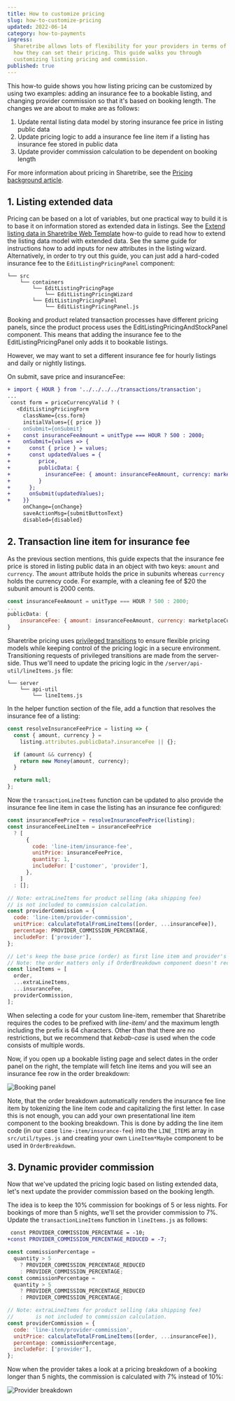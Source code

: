 ```yaml
---
title: How to customize pricing
slug: how-to-customize-pricing
updated: 2022-06-14
category: how-to-payments
ingress:
  Sharetribe allows lots of flexibility for your providers in terms of
  how they can set their pricing. This guide walks you through
  customizing listing pricing and commission.
published: true
---
```


This how-to guide shows you how listing pricing can be customized by
using two examples: adding an insurance fee to a bookable listing, and
changing provider commission so that it's based on booking length. The
changes we are about to make are as follows:

1. Update rental listing data model by storing insurance fee price in
   listing public data
2. Update pricing logic to add a insurance fee line item if a listing
   has insurance fee stored in public data
3. Update provider commission calculation to be dependent on booking
   length

For more information about pricing in Sharetribe, see the
[Pricing background article](/concepts/pricing/).

## 1. Listing extended data

Pricing can be based on a lot of variables, but one practical way to
build it is to base it on information stored as extended data in
listings. See the
[Extend listing data in Sharetribe Web Template](/how-to/extend-listing-data-in-ftw/)
how-to guide to read how to extend the listing data model with extended
data. See the same guide for instructions how to add inputs for new
attributes in the listing wizard. Alternatively, in order to try out
this guide, you can just add a hard-coded insurance fee to the
`EditListingPricingPanel` component:

```shell
└── src
    └── containers
        └── EditListingPricingPage
            └── EditListingPricingWizard
        └── EditListingPricingPanel
            └── EditListingPricingPanel.js
```

Booking and product related transaction processes have different pricing
panels, since the product process uses the
EditListingPricingAndStockPanel component. This means that adding the
insurance fee to the EditListingPricingPanel only adds it to bookable
listings.

However, we may want to set a different insurance fee for hourly
listings and daily or nightly listings.

On submit, save price and insuranceFee:

```diff
+ import { HOUR } from '../../../../transactions/transaction';
...
 const form = priceCurrencyValid ? (
   <EditListingPricingForm
     className={css.form}
     initialValues={{ price }}
-    onSubmit={onSubmit}
+    const insuranceFeeAmount = unitType === HOUR ? 500 : 2000;
+    onSubmit={values => {
+      const { price } = values;
+      const updatedValues = {
+         price,
+         publicData: {
+           insuranceFee: { amount: insuranceFeeAmount, currency: marketplaceCurrency },
+         }
+      };
+      onSubmit(updatedValues);
+    }}
     onChange={onChange}
     saveActionMsg={submitButtonText}
     disabled={disabled}
```

## 2. Transaction line item for insurance fee

As the previous section mentions, this guide expects that the insurance
fee price is stored in listing public data in an object with two keys:
`amount` and `currency`. The `amount` attribute holds the price in
subunits whereas `currency` holds the currency code. For example, with a
cleaning fee of \$20 the subunit amount is 2000 cents.

```js
const insuranceFeeAmount = unitType === HOUR ? 500 : 2000;
...
publicData: {
    insuranceFee: { amount: insuranceFeeAmount, currency: marketplaceCurrency },
}
```

Sharetribe pricing uses
[privileged transitions](/concepts/privileged-transitions/) to ensure
flexible pricing models while keeping control of the pricing logic in a
secure environment. Transitioning requests of privileged transitions are
made from the server-side. Thus we'll need to update the pricing logic
in the `/server/api-util/lineItems.js` file:

```shell
└── server
    └── api-util
        └── lineItems.js
```

In the helper function section of the file, add a function that resolves
the insurance fee of a listing:

```js
const resolveInsuranceFeePrice = listing => {
  const { amount, currency } =
    listing.attributes.publicData?.insuranceFee || {};

  if (amount && currency) {
    return new Money(amount, currency);
  }

  return null;
};
```

Now the `transactionLineItems` function can be updated to also provide
the insurance fee line item in case the listing has an insurance fee
configured:

```js
const insuranceFeePrice = resolveInsuranceFeePrice(listing);
const insuranceFeeLineItem = insuranceFeePrice
  ? [
      {
        code: 'line-item/insurance-fee',
        unitPrice: insuranceFeePrice,
        quantity: 1,
        includeFor: ['customer', 'provider'],
      },
    ]
  : [];

// Note: extraLineItems for product selling (aka shipping fee)
// is not included to commission calculation.
const providerCommission = {
  code: 'line-item/provider-commission',
  unitPrice: calculateTotalFromLineItems([order, ...insuranceFee]),
  percentage: PROVIDER_COMMISSION_PERCENTAGE,
  includeFor: ['provider'],
};

// Let's keep the base price (order) as first line item and provider's commission as last one.
// Note: the order matters only if OrderBreakdown component doesn't recognize line-item.
const lineItems = [
  order,
  ...extraLineItems,
  ...insuranceFee,
  providerCommission,
];
```

<info>

When selecting a code for your custom line-item, remember that
Sharetribe requires the codes to be prefixed with _line-item/_ and the
maximum length including the prefix is 64 characters. Other than that
there are no restrictions, but we recommend that _kebab-case_ is used
when the code consists of multiple words.

</info>

Now, if you open up a bookable listing page and select dates in the
order panel on the right, the template will fetch line items and you
will see an insurance fee row in the order breakdown:

![Booking panel](booking-panel.png)

Note, that the order breakdown automatically renders the insurance fee
line item by tokenizing the line item code and capitalizing the first
letter. In case this is not enough, you can add your own presentational
line item component to the booking breakdown. This is done by adding the
line item code (in our case `line-item/insurance-fee`) into the
`LINE_ITEMS` array in `src/util/types.js` and creating your own
`LineItem*Maybe` component to be used in `OrderBreakdown`.

## 3. Dynamic provider commission

Now that we've updated the pricing logic based on listing extended data,
let's next update the provider commission based on the booking length.

The idea is to keep the 10% commission for bookings of 5 or less nights.
For bookings of more than 5 nights, we'll set the provider commission to
7%. Update the `transactionLineItems` function in `lineItems.js` as
follows:

```diff
 const PROVIDER_COMMISSION_PERCENTAGE = -10;
+const PROVIDER_COMMISSION_PERCENTAGE_REDUCED = -7;
```

```js
const commissionPercentage =
  quantity > 5
    ? PROVIDER_COMMISSION_PERCENTAGE_REDUCED
    : PROVIDER_COMMISSION_PERCENTAGE;
const commissionPercentage =
  quantity > 5
    ? PROVIDER_COMMISSION_PERCENTAGE_REDUCED
    : PROVIDER_COMMISSION_PERCENTAGE;

// Note: extraLineItems for product selling (aka shipping fee)
//       is not included to commission calculation.
const providerCommission = {
  code: 'line-item/provider-commission',
  unitPrice: calculateTotalFromLineItems([order, ...insuranceFee]),
  percentage: commissionPercentage,
  includeFor: ['provider'],
};
```

Now when the provider takes a look at a pricing breakdown of a booking
longer than 5 nights, the commission is calculated with 7% instead of
10%:

![Provider breakdown](provider-breakdown.png)

